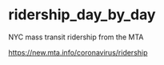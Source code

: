 # ridership_day_by_day
NYC mass transit ridership from the MTA 

https://new.mta.info/coronavirus/ridership
